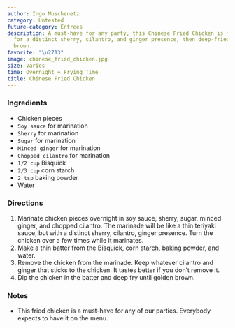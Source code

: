 ```yaml
---
author: Ingo Muschenetz
category: Untested
future-category: Entrees
description: A must-have for any party, this Chinese Fried Chicken is marinated overnight
  for a distinct sherry, cilantro, and ginger presence, then deep-fried until golden
  brown.
favorite: "\u2713"
image: chinese_fried_chicken.jpg
size: Varies
time: Overnight + Frying Time
title: Chinese Fried Chicken
---
```


### Ingredients

* Chicken pieces
* `Soy sauce` for marination
* `Sherry` for marination
* `Sugar` for marination
* `Minced ginger` for marination
* `Chopped cilantro` for marination
* `1/2 cup` Bisquick
* `2/3 cup` corn starch
* `2 tsp` baking powder
* Water

### Directions

1. Marinate chicken pieces overnight in soy sauce, sherry, sugar, minced ginger, and chopped cilantro. The marinade will be like a thin teriyaki sauce, but with a distinct sherry, cilantro, ginger presence. Turn the chicken over a few times while it marinates.
2. Make a thin batter from the Bisquick, corn starch, baking powder, and water.
3. Remove the chicken from the marinade. Keep whatever cilantro and ginger that sticks to the chicken. It tastes better if you don’t remove it.
4. Dip the chicken in the batter and deep fry until golden brown.

### Notes

- This fried chicken is a must-have for any of our parties. Everybody expects to have it on the menu.